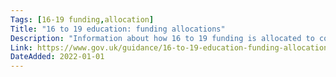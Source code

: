 ```yaml
---
Tags: [16-19 funding,allocation]
Title: "16 to 19 education: funding allocations"
Description: "Information about how 16 to 19 funding is allocated to colleges, providers, schools and academies."
Link: https://www.gov.uk/guidance/16-to-19-education-funding-allocations
DateAdded: 2022-01-01
---
```

